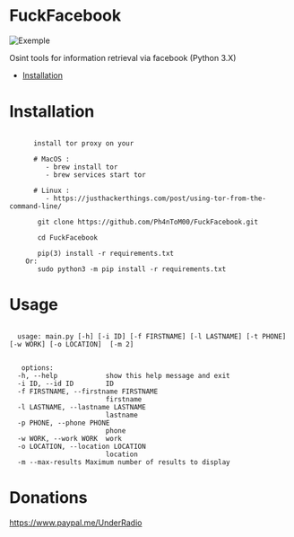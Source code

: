 # FuckFacebook

![Exemple](https://i.postimg.cc/W4bTX2k1/ff.png)


Osint tools for information retrieval via facebook (Python 3.X)

- [Installation](https://github.com/Ph4nToM00/FuckFacebook/#Installation)

 
# Installation
``` 

      install tor proxy on your 

      # MacOS :
         - brew install tor
         - brew services start tor

      # Linux :
         - https://justhackerthings.com/post/using-tor-from-the-command-line/

       git clone https://github.com/Ph4nToM00/FuckFacebook.git 

       cd FuckFacebook

       pip(3) install -r requirements.txt 
    Or:    
       sudo python3 -m pip install -r requirements.txt

``` 


# Usage
  
```
     
  usage: main.py [-h] [-i ID] [-f FIRSTNAME] [-l LASTNAME] [-t PHONE] [-w WORK] [-o LOCATION]  [-m 2]  
 
```

``` 
   options:
  -h, --help            show this help message and exit
  -i ID, --id ID        ID
  -f FIRSTNAME, --firstname FIRSTNAME
                        firstname
  -l LASTNAME, --lastname LASTNAME
                        lastname
  -p PHONE, --phone PHONE
                        phone
  -w WORK, --work WORK  work
  -o LOCATION, --location LOCATION
                        location
  -m --max-results Maximum number of results to display

```

# Donations

https://www.paypal.me/UnderRadio

